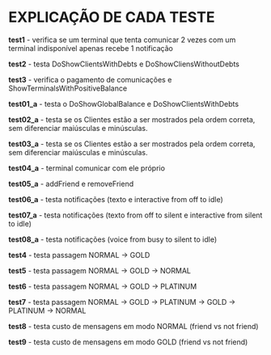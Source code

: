 # EXPLICAÇÃO DE CADA TESTE

**test1** - verifica se um terminal que tenta comunicar 2 vezes com um terminal indisponível apenas recebe 1 notificação

**test2** - testa DoShowClientsWithDebts e DoShowCliensWithoutDebts

**test3** - verifica o pagamento de comunicações e ShowTerminalsWithPositiveBalance

**test01_a** - testa o DoShowGlobalBalance e DoShowClientsWithDebts

**test02_a** - testa se os Clientes estão a ser mostrados pela ordem correta, sem diferenciar maiúsculas e minúsculas.

**test03_a** - testa se os Clientes estão a ser mostrados pela ordem correta, sem diferenciar maiúsculas e minúsculas.

**test04_a** - terminal comunicar com ele próprio

**test05_a** - addFriend e removeFriend

**test06_a** - testa notificações (texto e interactive from off to idle)

**test07_a** - testa notificações (texto from off to silent e interactive from silent to idle)

**test08_a** - testa notificações (voice from busy to silent to idle)

**test4** - testa passagem NORMAL -> GOLD

**test5** - testa passagem NORMAL -> GOLD -> NORMAL

**test6** - testa passagem NORMAL -> GOLD -> PLATINUM

**test7** - testa passagem NORMAL -> GOLD -> PLATINUM -> GOLD -> PLATINUM -> NORMAL

**test8** - testa custo de mensagens em modo NORMAL (friend vs not friend)

**test9** - testa custo de mensagens em modo GOLD (friend vs not friend)
